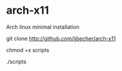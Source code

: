 # arch-x11
Arch linux minimal installation

git clone http://github.com/jjbecher/arch-x11

chmod +x scripts

./scripts